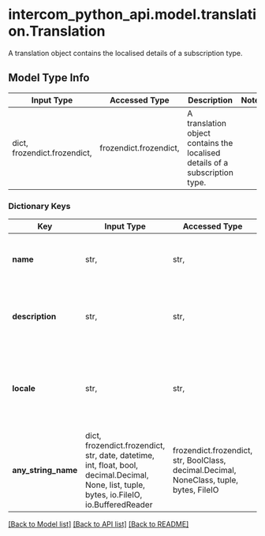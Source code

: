 # intercom_python_api.model.translation.Translation

A translation object contains the localised details of a subscription type.

## Model Type Info
Input Type | Accessed Type | Description | Notes
------------ | ------------- | ------------- | -------------
dict, frozendict.frozendict,  | frozendict.frozendict,  | A translation object contains the localised details of a subscription type. | 

### Dictionary Keys
Key | Input Type | Accessed Type | Description | Notes
------------ | ------------- | ------------- | ------------- | -------------
**name** | str,  | str,  | The localised name of the subscription type. | [optional] 
**description** | str,  | str,  | The localised description of the subscription type. | [optional] 
**locale** | str,  | str,  | The two character identifier for the language of the translation object. | [optional] 
**any_string_name** | dict, frozendict.frozendict, str, date, datetime, int, float, bool, decimal.Decimal, None, list, tuple, bytes, io.FileIO, io.BufferedReader | frozendict.frozendict, str, BoolClass, decimal.Decimal, NoneClass, tuple, bytes, FileIO | any string name can be used but the value must be the correct type | [optional]

[[Back to Model list]](../../README.md#documentation-for-models) [[Back to API list]](../../README.md#documentation-for-api-endpoints) [[Back to README]](../../README.md)

